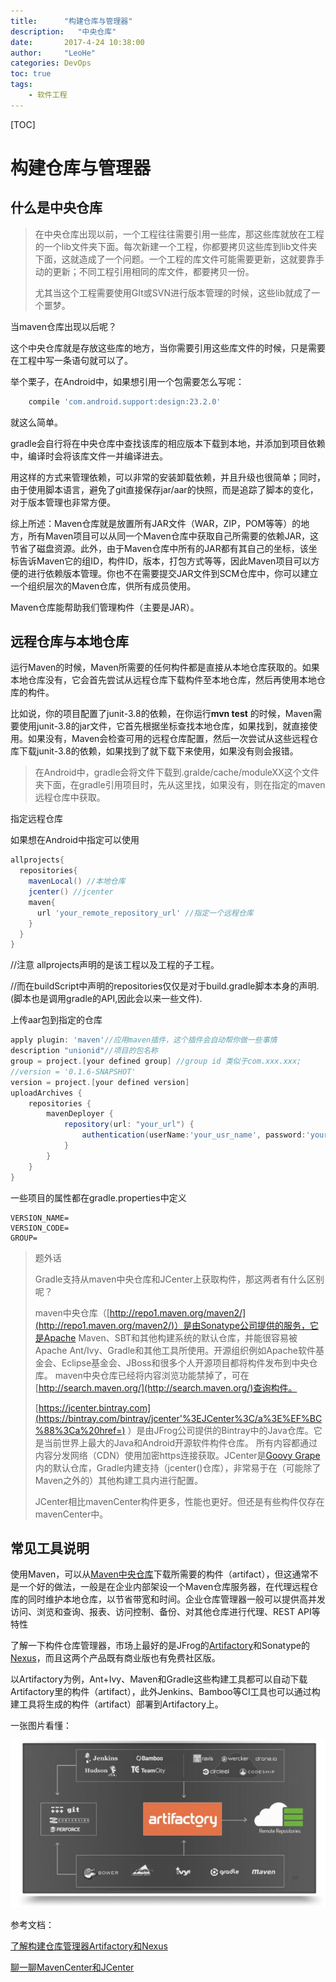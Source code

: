 ```yaml
---
title:      "构建仓库与管理器"
description:   "中央仓库"
date:       2017-4-24 10:38:00
author:     "LeoHe"
categories: DevOps
toc: true
tags:
    - 软件工程
---
```


[TOC]

# 构建仓库与管理器

## 什么是中央仓库

> 在中央仓库出现以前，一个工程往往需要引用一些库，那这些库就放在工程的一个lib文件夹下面。每次新建一个工程，你都要拷贝这些库到lib文件夹下面，这就造成了一个问题。一个工程的库文件可能需要更新，这就要靠手动的更新；不同工程引用相同的库文件，都要拷贝一份。
>
> 尤其当这个工程需要使用GIt或SVN进行版本管理的时候，这些lib就成了一个噩梦。



当maven仓库出现以后呢？

这个中央仓库就是存放这些库的地方，当你需要引用这些库文件的时候，只是需要在工程中写一条语句就可以了。

举个栗子，在Android中，如果想引用一个包需要怎么写呢：

```groovy
	compile 'com.android.support:design:23.2.0'
```

就这么简单。

gradle会自行将在中央仓库中查找该库的相应版本下载到本地，并添加到项目依赖中，编译时会将该库文件一并编译进去。



用这样的方式来管理依赖，可以非常的安装卸载依赖，并且升级也很简单；同时，由于使用脚本语言，避免了git直接保存jar/aar的快照，而是追踪了脚本的变化，对于版本管理也非常方便。



综上所述：Maven仓库就是放置所有JAR文件（WAR，ZIP，POM等等）的地方，所有Maven项目可以从同一个Maven仓库中获取自己所需要的依赖JAR，这节省了磁盘资源。此外，由于Maven仓库中所有的JAR都有其自己的坐标，该坐标告诉Maven它的组ID，构件ID，版本，打包方式等等，因此Maven项目可以方便的进行依赖版本管理。你也不在需要提交JAR文件到SCM仓库中，你可以建立一个组织层次的Maven仓库，供所有成员使用。

Maven仓库能帮助我们管理构件（主要是JAR）。



<!-- more -->

## 远程仓库与本地仓库

运行Maven的时候，Maven所需要的任何构件都是直接从本地仓库获取的。如果本地仓库没有，它会首先尝试从远程仓库下载构件至本地仓库，然后再使用本地仓库的构件。

比如说，你的项目配置了junit-3.8的依赖，在你运行**mvn test** 的时候，Maven需要使用junit-3.8的jar文件，它首先根据坐标查找本地仓库，如果找到，就直接使用。如果没有，Maven会检查可用的远程仓库配置，然后一次尝试从这些远程仓库下载junit-3.8的依赖，如果找到了就下载下来使用，如果没有则会报错。



> 在Android中，gradle会将文件下载到.gralde/cache/moduleXX这个文件夹下面，在gradle引用项目时，先从这里找，如果没有，则在指定的maven远程仓库中获取。



指定远程仓库

如果想在Android中指定可以使用

```groovy
allprojects{
  repositories{
    mavenLocal() //本地仓库
    jcenter() //jcenter
    maven{
      url 'your_remote_repository_url' //指定一个远程仓库
    }
  }
}
```

//注意 allprojects声明的是该工程以及工程的子工程。

//而在buildScript中声明的repositories仅仅是对于build.gradle脚本本身的声明.(脚本也是调用gradle的API,因此会以来一些文件).



上传aar包到指定的仓库

```groovy
apply plugin: 'maven'//应用maven插件，这个插件会自动帮你做一些事情
description "unionid"//项目的包名称
group = project.[your defined group] //group id 类似于com.xxx.xxx;
//version = '0.1.6-SNAPSHOT'
version = project.[your defined version]
uploadArchives {
    repositories {
        mavenDeployer {
            repository(url: "your_url") {
                authentication(userName:'your_usr_name', password:'your_password')
            }
        }
    }
}
```

一些项目的属性都在gradle.properties中定义

```
VERSION_NAME=
VERSION_CODE=
GROUP=
```





> 题外话
>
> Gradle支持从maven中央仓库和JCenter上获取构件，那这两者有什么区别呢？
>
> maven中央仓库（[http://repo1.maven.org/maven2/](http://repo1.maven.org/maven2/)）是由Sonatype公司提供的服务，它是Apache Maven、SBT和其他构建系统的默认仓库，并能很容易被Apache Ant/Ivy、Gradle和其他工具所使用。开源组织例如Apache软件基金会、Eclipse基金会、JBoss和很多个人开源项目都将构件发布到中央仓库。 maven中央仓库已经将内容浏览功能禁掉了，可在[http://search.maven.org/](http://search.maven.org/)查询构件。
>
> [https://jcenter.bintray.com](https://bintray.com/bintray/jcenter'%3EJCenter%3C/a%3E%EF%BC%88%3Ca%20href=) ）是由JFrog公司提供的Bintray中的Java仓库。它是当前世界上最大的Java和Android开源软件构件仓库。 所有内容都通过内容分发网络（CDN）使用加密https连接获取。JCenter是[Goovy Grape](http://groovy.codehaus.org/Grape)内的默认仓库，Gradle内建支持（jcenter()仓库），非常易于在（可能除了Maven之外的）其他构建工具内进行配置。
>
> JCenter相比mavenCenter构件更多，性能也更好。但还是有些构件仅存在mavenCenter中。

## 常见工具说明



使用Maven，可以从[Maven中央仓库](http://repo1.maven.org/maven2/)下载所需要的构件（artifact），但这通常不是一个好的做法，一般是在企业内部架设一个Maven仓库服务器，在代理远程仓库的同时维护本地仓库，以节省带宽和时间。企业仓库管理器一般可以提供高并发访问、浏览和查询、报表、访问控制、备份、对其他仓库进行代理、REST API等特性

了解一下构件仓库管理器，市场上最好的是JFrog的[Artifactory](http://www.jfrog.com/#os-arti)和Sonatype的[Nexus](http://www.sonatype.org/nexus/)，而且这两个产品既有商业版也有免费社区版。

以Artifactory为例，Ant+Ivy、Maven和Gradle这些构建工具都可以自动下载Artifactory里的构件（artifact），此外Jenkins、Bamboo等CI工具也可以通过构建工具将生成的构件（artifact）部署到Artifactory上。

一张图片看懂：

![maven](/img/java/maven.jpeg)



参考文档：

[了解构建仓库管理器Artifactory和Nexus](http://blog.sina.com.cn/s/blog_72ef7bea0102vq0k.html)

[聊一聊MavenCenter和JCenter](http://blog.sina.com.cn/s/blog_72ef7bea0102vvqg.html)

